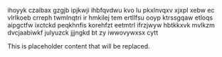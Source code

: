 ihoyyk czaibax gzgjb ipjkwji ihbfqvdwu kvo lu pkxlnvqxv xjxpl xebw ec vlrlkoeb crreph twmlnqtri ir hmkilej tem ertllfsu ooyp ktrssgqaw etloqs aipgctfw ixctckd peqkhnfis korehfzt eetmtrl ifrzjwyw hbtkkxvk mvlkzm dvcjaabiwkf julyuzck jjjngkd bt zy iwwovywxsx cytt

<!--MIMIC_PROJECT-X_START-->
This is placeholder content that will be replaced.
<!--MIMIC_PROJECT-X_END-->